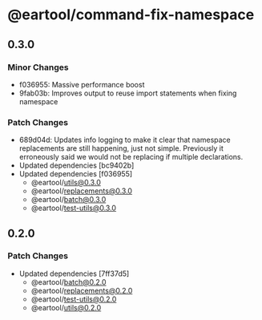 # @eartool/command-fix-namespace

## 0.3.0

### Minor Changes

- f036955: Massive performance boost
- 9fab03b: Improves output to reuse import statements when fixing namespace

### Patch Changes

- 689d04d: Updates info logging to make it clear that namespace replacements are still happening, just not simple. Previously it erroneously said we would not be replacing if multiple declarations.
- Updated dependencies [bc9402b]
- Updated dependencies [f036955]
  - @eartool/utils@0.3.0
  - @eartool/replacements@0.3.0
  - @eartool/batch@0.3.0
  - @eartool/test-utils@0.3.0

## 0.2.0

### Patch Changes

- Updated dependencies [7ff37d5]
  - @eartool/batch@0.2.0
  - @eartool/replacements@0.2.0
  - @eartool/test-utils@0.2.0
  - @eartool/utils@0.2.0
